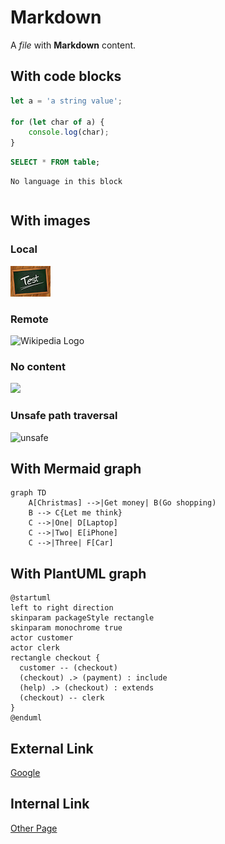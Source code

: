 # Markdown

A *file* with **Markdown** content.

## With code blocks

```js
let a = 'a string value';

for (let char of a) {
    console.log(char);
}
```

```sql
SELECT * FROM table;
```

```
No language in this block
```

```sh
```

## With images

### Local

![img1](../images/img-1.png)

### Remote

![Wikipedia Logo](https://upload.wikimedia.org/wikipedia/en/thumb/8/80/Wikipedia-logo-v2.svg/2880px-Wikipedia-logo-v2.svg.png)

### No content

![](https://upload.wikimedia.org/wikipedia/en/thumb/8/80/Wikipedia-logo-v2.svg/2880px-Wikipedia-logo-v2.svg.png)

### Unsafe path traversal

![unsafe](../../../../../../../etc/passwd)

## With Mermaid graph

```mermaid
graph TD
    A[Christmas] -->|Get money| B(Go shopping)
    B --> C{Let me think}
    C -->|One| D[Laptop]
    C -->|Two| E[iPhone]
    C -->|Three| F[Car]
```

## With PlantUML graph

```plantuml
@startuml
left to right direction
skinparam packageStyle rectangle
skinparam monochrome true
actor customer
actor clerk
rectangle checkout {
  customer -- (checkout)
  (checkout) .> (payment) : include
  (help) .> (checkout) : extends
  (checkout) -- clerk
}
@enduml
```

## External Link

[Google](https://google.com)

## Internal Link

[Other Page](other-page.md)
